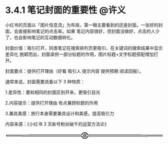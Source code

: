 # 3.4.1 笔记封面的重要性 @许义

小红书的页面以「图片信息流」为布局，第一眼主要看到的还是封面。一张好的封面，会直接影响笔记的点击率。如果 笔记内容很好，但封面没做好，点击的人少了，也会影响笔记的互动数据转化。

封面价值：吸引打开，同类笔记在搜索排列页更吸引、在关键词的搜索结果中显示差异化 脱颖而出，封面承担一部分标题的作用，图片标题+文字标题搭配增加打开。

封面要点：提供打开理由（好看 吸引人 提示内容 提供预期 阅读回报）。

通常来说，封面需要具备以下 3 种特质：

1.差异性：要和相同的封面区别开来，更吸引目光

2.内容提示：提供打开理由 有点兼顾标题的作用

3.兼具美感：旅行本身需要兼具设计和美感，提高吸引力

内容来源：《小红书 3 天新号粉丝破千的运营方法论》

![](img/fb91ee241585f33667363a0f754604fc.png)